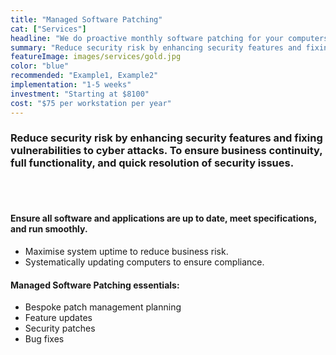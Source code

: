 ```yaml
---
title: "Managed Software Patching"
cat: ["Services"]
headline: "We do proactive monthly software patching for your computers to reduce cyber security risk and help you comply with PDPA and ISO27001."
summary: "Reduce security risk by enhancing security features and fixing vulnerabilities to cyber attacks. To ensure business continuity, full functionality, and quick resolution of security issues."
featureImage: images/services/gold.jpg
color: "blue"
recommended: "Example1, Example2"
implementation: "1-5 weeks"
investment: "Starting at $8100"
cost: "$75 per workstation per year"
---
```


### Reduce security risk by enhancing security features and fixing vulnerabilities to cyber attacks. To ensure business continuity, full functionality, and quick resolution of security issues.

<br/><br/>

#### Ensure all software and applications are up to date, meet specifications, and run smoothly.
- Maximise system uptime to reduce business risk.
- Systematically updating computers to ensure compliance.
 
#### Managed Software Patching essentials: 
- Bespoke patch management planning
- Feature updates
- Security patches
- Bug fixes

